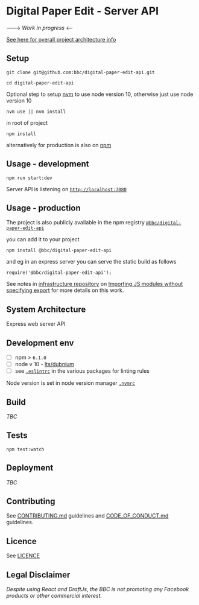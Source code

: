 
#  Digital Paper Edit - Server API

---> _Work in progress_  <--

<!-- _One liner + link to confluence page_
_Screenshot of UI - optional_ -->

 
[See here for overall project architecture info](https://github.com/bbc/digital-paper-edit-client#project-architecture)

## Setup
<!-- _stack - optional_
_How to build and run the code/app_ -->

 
```
git clone git@github.com:bbc/digital-paper-edit-api.git
```

```
cd digital-paper-edit-api
```

Optional step to setup [nvm](https://github.com/nvm-sh/nvm) to use node version 10, otherwise just use node version 10
```
nvm use || nvm install
```

in root of project
```
npm install
```

alternatively for production is also on [npm](https://www.npmjs.com/package/@bbc/digital-paper-edit-api)

## Usage - development

```
npm run start:dev
```
 
Server API is listening on [`http://localhost:7080`](http://localhost:7080)

## Usage - production


The project is also publicly available in the npm registry [`@bbc/digital-paper-edit-api`](https://www.npmjs.com/package/@bbc/digital-paper-edit-api)

 you can add it to your project
```
npm install @bbc/digital-paper-edit-api
```

and eg in an express server you can serve the static build as follows

```
require('@bbc/digital-paper-edit-api');
```

See notes in [infrastructure repository](https://github.com/bbc/digital-paper-edit-infrastructure) on [Importing JS modules without specifying export](https://github.com/bbc/digital-paper-edit-infrastructure/blob/master/docs/notes/2019-05-24-imports-without-exports.md) for more details on this work.

## System Architecture
<!-- _High level overview of system architecture_ -->

 Express web server API

## Development env
 <!-- _How to run the development environment_

_Coding style convention ref optional, eg which linter to use_

_Linting, github pre-push hook - optional_ -->

- [ ] npm > `6.1.0`
- [ ] node v 10 - [lts/dubnium](https://scotch.io/tutorials/whats-new-in-node-10-dubnium)
- [ ] see [`.eslintrc`](./.eslintrc) in the various packages for linting rules

Node version is set in node version manager [`.nvmrc`](https://github.com/creationix/nvm#nvmrc)
 

## Build
<!-- _How to run build_ -->

_TBC_
 

## Tests
<!-- _How to carry out tests_ -->

```
npm test:watch
```
 

## Deployment
<!-- _How to deploy the code/app into test/staging/production_ -->

_TBC_

## Contributing

See [CONTRIBUTING.md](./CONTRIBUTING.md) guidelines and [CODE_OF_CONDUCT.md](./CODE_OF_CONDUCT.md) guidelines.

## Licence
<!-- mention MIT Licence -->
See [LICENCE](./LICENCE.md)

## Legal Disclaimer

_Despite using React and DraftJs, the BBC is not promoting any Facebook products or other commercial interest._